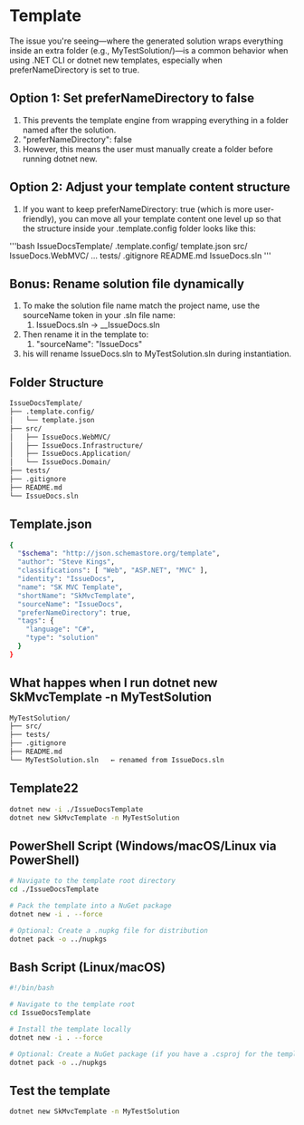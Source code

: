 # Template

 The issue you're seeing—where the generated solution wraps everything inside an extra folder (e.g., MyTestSolution/)—is a common behavior when using .NET CLI or dotnet new templates, especially when preferNameDirectory is set to true.

 ## Option 1: Set preferNameDirectory to false

1. This prevents the template engine from wrapping everything in a folder named after the solution.
1. "preferNameDirectory": false
1. However, this means the user must manually create a folder before running dotnet new.

## Option 2: Adjust your template content structure

1. If you want to keep preferNameDirectory: true (which is more user-friendly), you can move all your template content one level up so that the structure inside your .template.config folder looks like this:

'''bash
IssueDocsTemplate/
  .template.config/
    template.json
  src/
    IssueDocs.WebMVC/
    ...
  tests/
  .gitignore
  README.md
  IssueDocs.sln
'''

## Bonus: Rename solution file dynamically

1. To make the solution file name match the project name, use the sourceName token in your .sln file name:
   1. IssueDocs.sln →  __IssueDocs.sln
1. Then rename it in the template to:
   1. "sourceName": "IssueDocs"
1. his will rename IssueDocs.sln to MyTestSolution.sln during instantiation.

## Folder Structure

```bash
IssueDocsTemplate/
├── .template.config/
│   └── template.json
├── src/
│   ├── IssueDocs.WebMVC/
│   ├── IssueDocs.Infrastructure/
│   ├── IssueDocs.Application/
│   └── IssueDocs.Domain/
├── tests/
├── .gitignore
├── README.md
└── IssueDocs.sln
```

## Template.json

```bash
{
  "$schema": "http://json.schemastore.org/template",
  "author": "Steve Kings",
  "classifications": [ "Web", "ASP.NET", "MVC" ],
  "identity": "IssueDocs",
  "name": "SK MVC Template",
  "shortName": "SkMvcTemplate",
  "sourceName": "IssueDocs",
  "preferNameDirectory": true,
  "tags": {
    "language": "C#",
    "type": "solution"
  }
}
```

## What happes when I run dotnet new SkMvcTemplate -n MyTestSolution

```bash
MyTestSolution/
├── src/
├── tests/
├── .gitignore
├── README.md
└── MyTestSolution.sln   ← renamed from IssueDocs.sln
```

## Template22

```bash
dotnet new -i ./IssueDocsTemplate
dotnet new SkMvcTemplate -n MyTestSolution

```

## PowerShell Script (Windows/macOS/Linux via PowerShell)

```bash
# Navigate to the template root directory
cd ./IssueDocsTemplate

# Pack the template into a NuGet package
dotnet new -i . --force

# Optional: Create a .nupkg file for distribution
dotnet pack -o ../nupkgs

```

## Bash Script (Linux/macOS)

```bash
#!/bin/bash

# Navigate to the template root
cd IssueDocsTemplate

# Install the template locally
dotnet new -i . --force

# Optional: Create a NuGet package (if you have a .csproj for the template)
dotnet pack -o ../nupkgs

```

## Test the template

```bash
dotnet new SkMvcTemplate -n MyTestSolution

```